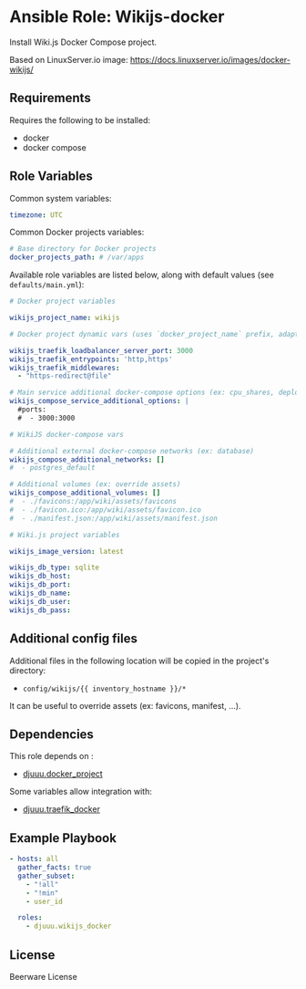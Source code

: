Ansible Role: Wikijs-docker
===========================

Install Wiki.js Docker Compose project.

Based on LinuxServer.io image: https://docs.linuxserver.io/images/docker-wikijs/

Requirements
------------

Requires the following to be installed:
- docker
- docker compose

Role Variables
--------------

Common system variables:

```yaml
timezone: UTC
```

Common Docker projects variables:

```yaml
# Base directory for Docker projects
docker_projects_path: # /var/apps
```

Available role variables are listed below, along with default values (see `defaults/main.yml`):

```yaml
# Docker project variables

wikijs_project_name: wikijs

# Docker project dynamic vars (uses `docker_project_name` prefix, adapt if overridden)

wikijs_traefik_loadbalancer_server_port: 3000
wikijs_traefik_entrypoints: 'http,https'
wikijs_traefik_middlewares:
  - "https-redirect@file"

# Main service additional docker-compose options (ex: cpu_shares, deploy, ...)
wikijs_compose_service_additional_options: |
  #ports:
  #  - 3000:3000
```

```yaml
# WikiJS docker-compose vars

# Additional external docker-compose networks (ex: database)
wikijs_compose_additional_networks: []
#  - postgres_default

# Additional volumes (ex: override assets)
wikijs_compose_additional_volumes: []
#  - ./favicons:/app/wiki/assets/favicons
#  - ./favicon.ico:/app/wiki/assets/favicon.ico
#  - ./manifest.json:/app/wiki/assets/manifest.json
```

```yaml
# Wiki.js project variables

wikijs_image_version: latest

wikijs_db_type: sqlite
wikijs_db_host:
wikijs_db_port:
wikijs_db_name:
wikijs_db_user:
wikijs_db_pass:
```

Additional config files
-----------------------

Additional files in the following location will be copied in the project's directory:

- `config/wikijs/{{ inventory_hostname }}/*`

It can be useful to override assets (ex: favicons, manifest, ...).

Dependencies
------------

This role depends on :
- [djuuu.docker_project](https://github.com/Djuuu/ansible-role-docker-project)

Some variables allow integration with:
- [djuuu.traefik_docker](https://github.com/Djuuu/ansible-role-traefik-docker)

Example Playbook
----------------

```yaml
- hosts: all
  gather_facts: true
  gather_subset:
    - "!all"
    - "!min"
    - user_id

  roles:
    - djuuu.wikijs_docker
```

License
-------

Beerware License
